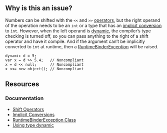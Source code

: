 ## Why is this an issue?

Numbers can be shifted with the `<<` and `>>` [operators](https://learn.microsoft.com/en-us/dotnet/csharp/language-reference/operators/bitwise-and-shift-operators#left-shift-operator-),
but the right operand of the operation needs to be an `int` or a type that has an [implicit
conversion](https://learn.microsoft.com/en-us/dotnet/csharp/language-reference/language-specification/conversions#102-implicit-conversions) to `int`. However, when the left operand is [dynamic](https://learn.microsoft.com/en-us/dotnet/csharp/advanced-topics/interop/using-type-dynamic), the compiler’s type checking is turned
off, so you can pass anything to the right of a shift operator and have it compile. And if the argument can’t be implicitly converted to
`int` at runtime, then a [RuntimeBinderException](https://learn.microsoft.com/en-us/dotnet/api/microsoft.csharp.runtimebinder.runtimebinderexception) will be
raised.

    dynamic d = 5;
    var x = d >> 5.4;   // Noncompliant
    x = d << null;      // Noncompliant
    x <<= new object(); // Noncompliant

## Resources

### Documentation

-   [Shift
  Operators](https://learn.microsoft.com/en-us/dotnet/csharp/language-reference/operators/bitwise-and-shift-operators#left-shift-operator-)
-   [Implicit
  Conversions](https://learn.microsoft.com/en-us/dotnet/csharp/language-reference/language-specification/conversions#102-implicit-conversions)
-   [RuntimeBinderException Class](https://learn.microsoft.com/en-us/dotnet/api/microsoft.csharp.runtimebinder.runtimebinderexception)
-   [Using type dynamic](https://learn.microsoft.com/en-us/dotnet/csharp/advanced-topics/interop/using-type-dynamic)
